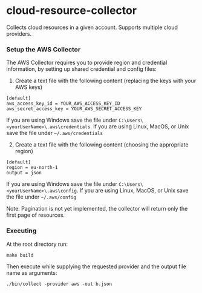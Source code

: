 # cloud-resource-collector
Collects cloud resources in a given account. Supports multiple cloud providers.

### Setup the AWS Collector

The AWS Collector requires you to provide region and credential information, by setting up shared credential and config files:

1. Create a text file with the following content (replacing the keys with your AWS keys)
```
[default]
aws_access_key_id = YOUR_AWS_ACCESS_KEY_ID
aws_secret_access_key = YOUR_AWS_SECRET_ACCESS_KEY
```
If you are using Windows save the file under `C:\Users\<yourUserName>\.aws\credentials`.
If you are using Linux, MacOS, or Unix save the file under `~/.aws/credentials`

2. Create a text file with the following content (choosing the appropriate region)
```
[default]
region = eu-north-1
output = json
```
If you are using Windows save the file under `C:\Users\<yourUserName>\.aws\config`.
If you are using Linux, MacOS, or Unix save the file under `~/.aws/config`

Note: Pagination is not yet implemented, the collector will return only the first page of resources.


### Executing

At the root directory run: 
```azure
make build
```

Then execute while supplying the requested provider and the output file name as arguments:
```azure
./bin/collect -provider aws -out b.json
```